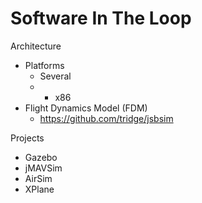 # Software In The Loop

Architecture

- Platforms
  - Several
  - + x86
- Flight Dynamics Model (FDM)
  - https://github.com/tridge/jsbsim

Projects

- Gazebo
- jMAVSim
- AirSim
- XPlane